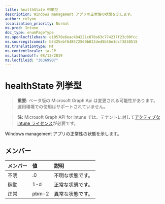 ```yaml
---
title: healthState 列挙型
description: Windows management アプリの正常性の状態を示します。
author: rolyon
localization_priority: Normal
ms.prod: Intune
doc_type: enumPageType
ms.openlocfilehash: e10570e6eac484221c870a63c774237f23c00fcc
ms.sourcegitcommit: b5425ebf648572569b032ded5b56e1dcf3830515
ms.translationtype: MT
ms.contentlocale: ja-JP
ms.lasthandoff: 08/13/2019
ms.locfileid: "36369907"
---
```

# <a name="healthstate-enum-type"></a>healthState 列挙型

> **重要:** ベータ版の Microsoft Graph Api は変更される可能性があります。運用環境での使用はサポートされていません。

> **注:** Microsoft Graph API for Intune では、テナントに対して[アクティブな intune ライセンス](https://go.microsoft.com/fwlink/?linkid=839381)が必要です。

Windows management アプリの正常性の状態を示します。

## <a name="members"></a>メンバー
|メンバー|値|説明|
|:---|:---|:---|
|不明|.0|不明な状態です。|
|稼動|1-d|正常な状態です。|
|正常|pbm-2|異常な状態です。|



